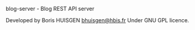 blog-server - Blog REST API server

Developed by Boris HUISGEN <bhuisgen@hbis.fr>
Under GNU GPL licence.
